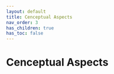 ```yaml
---
layout: default
title: Cenceptual Aspects
nav_order: 3
has_children: true
has_toc: false
---
```


# Cenceptual Aspects